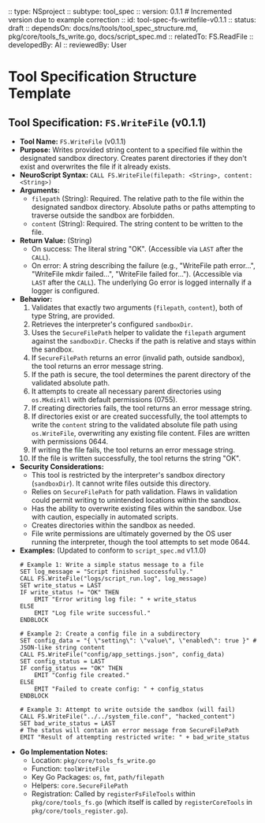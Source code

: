 :: type: NSproject
:: subtype: tool_spec
:: version: 0.1.1 # Incremented version due to example correction
:: id: tool-spec-fs-writefile-v0.1.1
:: status: draft
:: dependsOn: docs/ns/tools/tool_spec_structure.md, pkg/core/tools_fs_write.go, docs/script_spec.md
:: relatedTo: FS.ReadFile
:: developedBy: AI
:: reviewedBy: User

# Tool Specification Structure Template

## Tool Specification: `FS.WriteFile` (v0.1.1)

* **Tool Name:** `FS.WriteFile` (v0.1.1)
* **Purpose:** Writes provided string content to a specified file within the designated sandbox directory. Creates parent directories if they don't exist and overwrites the file if it already exists.
* **NeuroScript Syntax:** `CALL FS.WriteFile(filepath: <String>, content: <String>)`
* **Arguments:**
    * `filepath` (String): Required. The relative path to the file within the designated sandbox directory. Absolute paths or paths attempting to traverse outside the sandbox are forbidden.
    * `content` (String): Required. The string content to be written to the file.
* **Return Value:** (String)
    * On success: The literal string "OK". (Accessible via `LAST` after the `CALL`).
    * On error: A string describing the failure (e.g., "WriteFile path error...", "WriteFile mkdir failed...", "WriteFile failed for..."). (Accessible via `LAST` after the `CALL`). The underlying Go error is logged internally if a logger is configured.
* **Behavior:**
    1.  Validates that exactly two arguments (`filepath`, `content`), both of type String, are provided.
    2.  Retrieves the interpreter's configured `sandboxDir`.
    3.  Uses the `SecureFilePath` helper to validate the `filepath` argument against the `sandboxDir`. Checks if the path is relative and stays within the sandbox.
    4.  If `SecureFilePath` returns an error (invalid path, outside sandbox), the tool returns an error message string.
    5.  If the path is secure, the tool determines the parent directory of the validated absolute path.
    6.  It attempts to create all necessary parent directories using `os.MkdirAll` with default permissions (0755).
    7.  If creating directories fails, the tool returns an error message string.
    8.  If directories exist or are created successfully, the tool attempts to write the `content` string to the validated absolute file path using `os.WriteFile`, overwriting any existing file content. Files are written with permissions 0644.
    9.  If writing the file fails, the tool returns an error message string.
    10. If the file is written successfully, the tool returns the string "OK".
* **Security Considerations:**
    * This tool is restricted by the interpreter's sandbox directory (`sandboxDir`). It cannot write files outside this directory.
    * Relies on `SecureFilePath` for path validation. Flaws in validation could permit writing to unintended locations within the sandbox.
    * Has the ability to overwrite existing files within the sandbox. Use with caution, especially in automated scripts.
    * Creates directories within the sandbox as needed.
    * File write permissions are ultimately governed by the OS user running the interpreter, though the tool attempts to set mode 0644.
* **Examples:** (Updated to conform to `script_spec.md` v1.1.0)
    ```neuroscript
    # Example 1: Write a simple status message to a file
    SET log_message = "Script finished successfully."
    CALL FS.WriteFile("logs/script_run.log", log_message)
    SET write_status = LAST
    IF write_status != "OK" THEN
        EMIT "Error writing log file: " + write_status
    ELSE
        EMIT "Log file write successful."
    ENDBLOCK

    # Example 2: Create a config file in a subdirectory
    SET config_data = "{ \"setting\": \"value\", \"enabled\": true }" # JSON-like string content
    CALL FS.WriteFile("config/app_settings.json", config_data)
    SET config_status = LAST
    IF config_status == "OK" THEN
        EMIT "Config file created."
    ELSE
        EMIT "Failed to create config: " + config_status
    ENDBLOCK

    # Example 3: Attempt to write outside the sandbox (will fail)
    CALL FS.WriteFile("../../system_file.conf", "hacked_content")
    SET bad_write_status = LAST
    # The status will contain an error message from SecureFilePath
    EMIT "Result of attempting restricted write: " + bad_write_status
    ```
* **Go Implementation Notes:**
    * Location: `pkg/core/tools_fs_write.go`
    * Function: `toolWriteFile`
    * Key Go Packages: `os`, `fmt`, `path/filepath`
    * Helpers: `core.SecureFilePath`
    * Registration: Called by `registerFsFileTools` within `pkg/core/tools_fs.go` (which itself is called by `registerCoreTools` in `pkg/core/tools_register.go`).